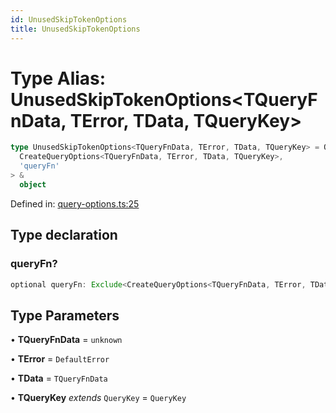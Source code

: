 ```yaml
---
id: UnusedSkipTokenOptions
title: UnusedSkipTokenOptions
---
```


<!-- DO NOT EDIT: this page is autogenerated from the type comments -->

# Type Alias: UnusedSkipTokenOptions\<TQueryFnData, TError, TData, TQueryKey\>

```ts
type UnusedSkipTokenOptions<TQueryFnData, TError, TData, TQueryKey> = OmitKeyof<
  CreateQueryOptions<TQueryFnData, TError, TData, TQueryKey>,
  'queryFn'
> &
  object
```

Defined in: [query-options.ts:25](https://github.com/arnoud-dv/query/blob/main/packages/angular-query-experimental/src/query-options.ts#L25)

## Type declaration

### queryFn?

```ts
optional queryFn: Exclude<CreateQueryOptions<TQueryFnData, TError, TData, TQueryKey>["queryFn"], SkipToken | undefined>;
```

## Type Parameters

• **TQueryFnData** = `unknown`

• **TError** = `DefaultError`

• **TData** = `TQueryFnData`

• **TQueryKey** _extends_ `QueryKey` = `QueryKey`
